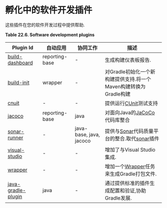 # 孵化中的软件开发插件

这些插件在您的软件开发过程中提供帮助.

**Table 22.6. Software development plugins**

| Plugin Id | 自动应用 | 协同工作 | 描述 |
| -- | -- | -- | -- |
| [build-dashboard](https://docs.gradle.org/current/userguide/buildDashboard_plugin.html) | reporting-base | - | 生成构建仪表板报告. |
| [build-init](https://docs.gradle.org/current/userguide/build_init_plugin.html) | wrapper | - | 对Gradle初始化一个新构建提供支持.将一个Maven构建转换为Gradle构建 |
| [cnuit](https://docs.gradle.org/current/userguide/nativeBinaries.html) | - | - | 提供运行[CUnit](http://cunit.sourceforge.net/)测试支持 |
| [jacoco](https://docs.gradle.org/current/userguide/jacoco_plugin.html) | reporting-base | java | 对面向Java的[JaCoCo](http://www.eclemma.org/jacoco/)代码库整合 |
| [sonar-runner](https://docs.gradle.org/current/userguide/sonar_runner_plugin.html) | -| java-base, java, jacoco | 提供与[Sonar](http://www.sonarsource.org/)代码质量平台的整合.取代[sonar](https://docs.gradle.org/current/userguide/sonar_plugin.html)插件 |
| [visual-studio](https://docs.gradle.org/current/userguide/nativeBinaries.html) | - | - | 增加了与Visual Studio集成. |
| [wrapper](https://docs.gradle.org/current/userguide/wrapper_plugin.html) | - | - | 增加一个[Wrapper](https://docs.gradle.org/current/dsl/org.gradle.api.tasks.wrapper.Wrapper.html)任务来生成Gradle打包文件. |
| [java-gradle-plugin](https://docs.gradle.org/current/userguide/javaGradle_plugin.html) | java | - | 通过提供标准的插件生成配置和验证,协助Gradle发展. |

